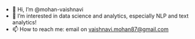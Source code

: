 - 👋 Hi, I’m @mohan-vaishnavi
- 👀 I’m interested in data science and analytics, especially NLP and text analytics!
- 📫 How to reach me: email on vaishnavi.mohan87@gmail.com

<!---
mohan-vaishnavi/mohan-vaishnavi is a ✨ special ✨ repository because its `README.md` (this file) appears on your GitHub profile.
You can click the Preview link to take a look at your changes.
--->
